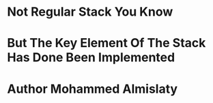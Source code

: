 # Not Regular Stack You Know
# But The Key Element Of The Stack Has Done Been Implemented
# Author Mohammed Almislaty